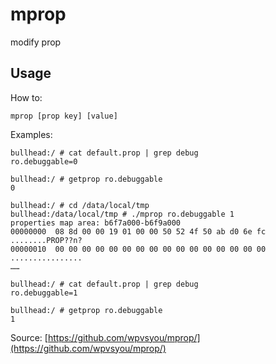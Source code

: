 # mprop
modify prop

## Usage
How to:

    mprop [prop key] [value]

Examples:

    bullhead:/ # cat default.prop | grep debug
    ro.debuggable=0
    
    bullhead:/ # getprop ro.debuggable
    0
    
    bullhead:/ # cd /data/local/tmp
    bullhead:/data/local/tmp # ./mprop ro.debuggable 1
    properties map area: b6f7a000-b6f9a000
    00000000  08 8d 00 00 19 01 00 00 50 52 4f 50 ab d0 6e fc  ........PROP??n?
    00000010  00 00 00 00 00 00 00 00 00 00 00 00 00 00 00 00  ................
    ……
    
    bullhead:/ # cat default.prop | grep debug
    ro.debuggable=1
    
    bullhead:/ # getprop ro.debuggable
    1

Source: [https://github.com/wpvsyou/mprop/](https://github.com/wpvsyou/mprop/)
